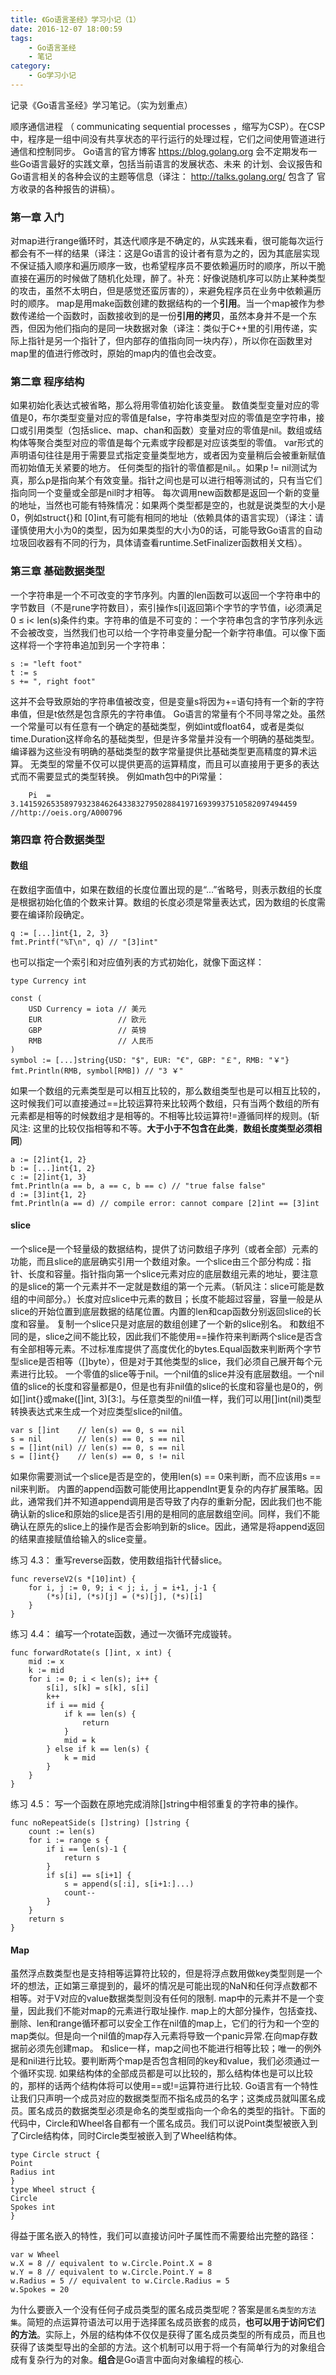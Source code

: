 ```yaml
---
title: 《Go语言圣经》学习小记（1）
date: 2016-12-07 18:00:59
tags:
    - Go语言圣经
    - 笔记
category:
    - Go学习小记
---
```

记录《Go语言圣经》学习笔记。（实为划重点）

顺序通信进程 （ communicating sequential processes ，缩写为CSP）。在CSP中，程序是一组中间没有共享状态的平行运行的处理过程，它们之间使用管道进行通信和控制同步。
Go语言的官方博客 https://blog.golang.org 会不定期发布一些Go语言最好的实践文章，包括当前语言的发展状态、未来 的计划、会议报告和Go语言相关的各种会议的主题等信息（译注： http://talks.golang.org/ 包含了 官方收录的各种报告的讲稿）。
<!-- more -->
### 第一章 入门
对map进行range循环时，其迭代顺序是不确定的，从实践来看，很可能每次运行都会有不一样的结果（译注：这是Go语言的设计者有意为之的，因为其底层实现不保证插入顺序和遍历顺序一致，也希望程序员不要依赖遍历时的顺序，所以干脆直接在遍历的时候做了随机化处理，醉了。补充：好像说随机序可以防止某种类型的攻击，虽然不太明白，但是感觉还蛮厉害的），来避免程序员在业务中依赖遍历时的顺序。
map是用make函数创建的数据结构的一个**引用**。当一个map被作为参数传递给一个函数时，函数接收到的是一份**引用的拷贝**，虽然本身并不是一个东西，但因为他们指向的是同一块数据对象（译注：类似于C++里的引用传递，实际上指针是另一个指针了，但内部存的值指向同一块内存），所以你在函数里对map里的值进行修改时，原始的map内的值也会改变。

### 第二章 程序结构
如果初始化表达式被省略，那么将用零值初始化该变量。 数值类型变量对应的零值是0，布尔类型变量对应的零值是false，字符串类型对应的零值是空字符串，接口或引用类型（包括slice、map、chan和函数）变量对应的零值是nil。数组或结构体等聚合类型对应的零值是每个元素或字段都是对应该类型的零值。
var形式的声明语句往往是用于需要显式指定变量类型地方，或者因为变量稍后会被重新赋值而初始值无关紧要的地方。
任何类型的指针的零值都是nil。。如果p != nil测试为真，那么p是指向某个有效变量。指针之间也是可以进行相等测试的，只有当它们指向同一个变量或全部是nil时才相等。
每次调用new函数都是返回一个新的变量的地址，当然也可能有特殊情况：如果两个类型都是空的，也就是说类型的大小是0，例如struct{}和 [0]int,有可能有相同的地址（依赖具体的语言实现）（译注：请谨慎使用大小为0的类型，因为如果类型的大小为0的话，可能导致Go语言的自动垃圾回收器有不同的行为，具体请查看runtime.SetFinalizer函数相关文档）。

### 第三章 基础数据类型
一个字符串是一个不可改变的字节序列。内置的len函数可以返回一个字符串中的字节数目（不是rune字符数目），索引操作s[i]返回第i个字节的字节值，i必须满足0 ≤ i< len(s)条件约束。字符串的值是不可变的：一个字符串包含的字节序列永远不会被改变，当然我们也可以给一个字符串变量分配一个新字符串值。可以像下面这样将一个字符串追加到另一个字符串：
```  golang
s := "left foot"
t := s
s += ", right foot"
```
这并不会导致原始的字符串值被改变，但是变量s将因为+=语句持有一个新的字符串值，但是t依然是包含原先的字符串值。
Go语言的常量有个不同寻常之处。虽然一个常量可以有任意有一个确定的基础类型，例如int或float64，或者是类似time.Duration这样命名的基础类型，但是许多常量并没有一个明确的基础类型。编译器为这些没有明确的基础类型的数字常量提供比基础类型更高精度的算术运算。
无类型的常量不仅可以提供更高的运算精度，而且可以直接用于更多的表达式而不需要显式的类型转换。
例如math包中的Pi常量：
``` golang
	Pi  = 3.14159265358979323846264338327950288419716939937510582097494459 //http://oeis.org/A000796
```

### 第四章 符合数据类型
#### 数组
在数组字面值中，如果在数组的长度位置出现的是“...”省略号，则表示数组的长度是根据初始化值的个数来计算。数组的长度必须是常量表达式，因为数组的长度需要在编译阶段确定。
``` golang
q := [...]int{1, 2, 3}
fmt.Printf("%T\n", q) // "[3]int"
```
也可以指定一个索引和对应值列表的方式初始化，就像下面这样：
``` golang
type Currency int

const (
	USD Currency = iota // 美元
	EUR                 // 欧元
	GBP                 // 英镑
	RMB                 // 人民币
)
symbol := [...]string{USD: "$", EUR: "€", GBP: "￡", RMB: "￥"}
fmt.Println(RMB, symbol[RMB]) // "3 ￥"
```
如果一个数组的元素类型是可以相互比较的，那么数组类型也是可以相互比较的，这时候我们可以直接通过==比较运算符来比较两个数组，只有当两个数组的所有元素都是相等的时候数组才是相等的。不相等比较运算符!=遵循同样的规则。(斩风注: 这里的比较仅指相等和不等。**大于小于不包含在此类**，**数组长度类型必须相同**)
``` golang
a := [2]int{1, 2}
b := [...]int{1, 2}
c := [2]int{1, 3}
fmt.Println(a == b, a == c, b == c) // "true false false"
d := [3]int{1, 2}
fmt.Println(a == d) // compile error: cannot compare [2]int == [3]int
```

#### slice
一个slice是一个轻量级的数据结构，提供了访问数组子序列（或者全部）元素的功能，而且slice的底层确实引用一个数组对象。一个slice由三个部分构成：指针、长度和容量。指针指向第一个slice元素对应的底层数组元素的地址，要注意的是slice的第一个元素并不一定就是数组的第一个元素。（斩风注：slice可能是数组的中间部分。）长度对应slice中元素的数目；长度不能超过容量，容量一般是从slice的开始位置到底层数据的结尾位置。内置的len和cap函数分别返回slice的长度和容量。
复制一个slice只是对底层的数组创建了一个新的slice别名。
和数组不同的是，slice之间不能比较，因此我们不能使用==操作符来判断两个slice是否含有全部相等元素。不过标准库提供了高度优化的bytes.Equal函数来判断两个字节型slice是否相等（[]byte），但是对于其他类型的slice，我们必须自己展开每个元素进行比较。
一个零值的slice等于nil。一个nil值的slice并没有底层数组。一个nil值的slice的长度和容量都是0，但是也有非nil值的slice的长度和容量也是0的，例如[]int{}或make([]int, 3)[3:]。与任意类型的nil值一样，我们可以用[]int(nil)类型转换表达式来生成一个对应类型slice的nil值。
``` golang
var s []int    // len(s) == 0, s == nil
s = nil        // len(s) == 0, s == nil
s = []int(nil) // len(s) == 0, s == nil
s = []int{}    // len(s) == 0, s != nil
```
如果你需要测试一个slice是否是空的，使用len(s) == 0来判断，而不应该用s == nil来判断。
内置的append函数可能使用比appendInt更复杂的内存扩展策略。因此，通常我们并不知道append调用是否导致了内存的重新分配，因此我们也不能确认新的slice和原始的slice是否引用的是相同的底层数组空间。同样，我们不能确认在原先的slice上的操作是否会影响到新的slice。因此，通常是将append返回的结果直接赋值给输入的slice变量。


练习 4.3： 重写reverse函数，使用数组指针代替slice。
``` golang
func reverseV2(s *[10]int) {
	for i, j := 0, 9; i < j; i, j = i+1, j-1 {
		(*s)[i], (*s)[j] = (*s)[j], (*s)[i]
	}
}
```
练习 4.4： 编写一个rotate函数，通过一次循环完成镟转。
``` golang
func forwardRotate(s []int, x int) {
	mid := x
	k := mid
	for i := 0; i < len(s); i++ {
		s[i], s[k] = s[k], s[i]
		k++
		if i == mid {
			if k == len(s) {
				return
			}
			mid = k
		} else if k == len(s) {
			k = mid
		}
	}
}
```
练习 4.5： 写一个函数在原地完成消除[]string中相邻重复的字符串的操作。
``` golang
func noRepeatSide(s []string) []string {
	count := len(s)
	for i := range s {
		if i == len(s)-1 {
			return s
		}
		if s[i] == s[i+1] {
			s = append(s[:i], s[i+1:]...)
			count--
		}
	}
	return s
}
```

#### Map
虽然浮点数类型也是支持相等运算符比较的，但是将浮点数用做key类型则是一个坏的想法，正如第三章提到的，最坏的情况是可能出现的NaN和任何浮点数都不相等。对于V对应的value数据类型则没有任何的限制.
map中的元素并不是一个变量，因此我们不能对map的元素进行取址操作.
map上的大部分操作，包括查找、删除、len和range循环都可以安全工作在nil值的map上，它们的行为和一个空的map类似。但是向一个nil值的map存入元素将导致一个panic异常.在向map存数据前必须先创建map。
和slice一样，map之间也不能进行相等比较；唯一的例外是和nil进行比较。要判断两个map是否包含相同的key和value，我们必须通过一个循环实现.
如果结构体的全部成员都是可以比较的，那么结构体也是可以比较的，那样的话两个结构体将可以使用==或!=运算符进行比较.
Go语言有一个特性让我们只声明一个成员对应的数据类型而不指名成员的名字；这类成员就叫匿名成员。匿名成员的数据类型必须是命名的类型或指向一个命名的类型的指针。下面的代码中，Circle和Wheel各自都有一个匿名成员。我们可以说Point类型被嵌入到了Circle结构体，同时Circle类型被嵌入到了Wheel结构体。
``` golang
type Circle struct {
Point
Radius int
}
type Wheel struct {
Circle
Spokes int
}
```
得益于匿名嵌入的特性，我们可以直接访问叶子属性而不需要给出完整的路径：
``` golang
var w Wheel
w.X = 8 // equivalent to w.Circle.Point.X = 8
w.Y = 8 // equivalent to w.Circle.Point.Y = 8
w.Radius = 5 // equivalent to w.Circle.Radius = 5
w.Spokes = 20
```
为什么要嵌入一个没有任何子成员类型的匿名成员类型呢？答案是`匿名类型的方法集`。简短的点运算符语法可以用于选择匿名成员嵌套的成员，**也可以用于访问它们的方法**。实际上，外层的结构体不仅仅是获得了匿名成员类型的所有成员，而且也获得了该类型导出的全部的方法。这个机制可以用于将一个有简单行为的对象组合成有复杂行为的对象。**组合**是Go语言中面向对象编程的核心.

